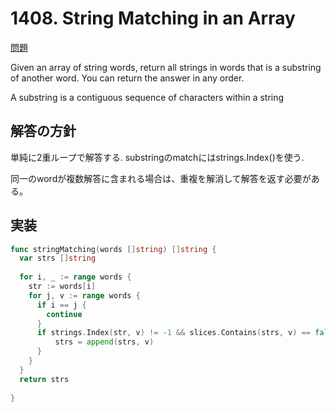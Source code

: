 # 1408. String Matching in an Array

[問題](https://leetcode.com/problems/string-matching-in-an-array/)

Given an array of string words, return all strings in words that is a substring of another word. You can return the answer in any order.

A substring is a contiguous sequence of characters within a string

## 解答の方針
単純に2重ループで解答する. 
substringのmatchにはstrings.Index()を使う.  

同一のwordが複数解答に含まれる場合は、重複を解消して解答を返す必要がある。 

## 実装
```go
func stringMatching(words []string) []string {
  var strs []string
  
  for i, _ := range words {
    str := words[i]
    for j, v := range words {
      if i == j {
        continue
      }
      if strings.Index(str, v) != -1 && slices.Contains(strs, v) == false {
          strs = append(strs, v)
      }
    }
  }
  return strs
    
}
```